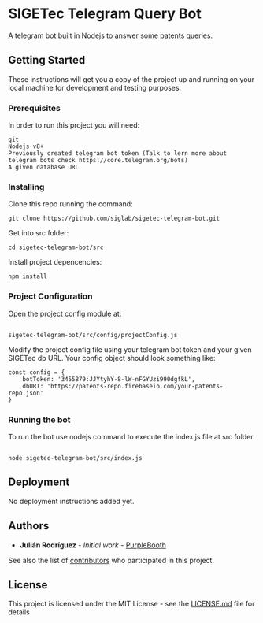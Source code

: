 # SIGETec Telegram Query Bot

A telegram bot built in Nodejs to answer some patents queries.

## Getting Started

These instructions will get you a copy of the project up and running on your local machine for development and testing purposes. 

### Prerequisites 

In order to run this project you will need:

```
git
Nodejs v8+
Previously created telegram bot token (Talk to lern more about telegram bots check https://core.telegram.org/bots)
A given database URL

```

### Installing

Clone this repo running the command:

```
git clone https://github.com/siglab/sigetec-telegram-bot.git

```

Get into src folder:

```
cd sigetec-telegram-bot/src

```

Install project depencencies:

```
npm install

```

### Project Configuration

Open the project config module at:

```

sigetec-telegram-bot/src/config/projectConfig.js

```

Modify the project config file using your telegram bot token and your given SIGETec db URL. Your config object should look something like:

```
const config = {
	botToken: '3455879:JJYtyhY-8-lW-nFGYUzi990dgfkL',
	dbURI: 'https://patents-repo.firebaseio.com/your-patents-repo.json'
} 

```

### Running the bot

To run the bot use nodejs command to execute the index.js file at src folder.

```

node sigetec-telegram-bot/src/index.js

```

## Deployment

No deployment instructions added yet.

## Authors

* **Julián Rodríguez** - *Initial work* - [PurpleBooth](https://github.com/felorodri)

See also the list of [contributors](https://github.com/siglab/sigetec-telegram-bot/graphs/contributors) who participated in this project.

## License

This project is licensed under the MIT License - see the [LICENSE.md](LICENSE.md) file for details